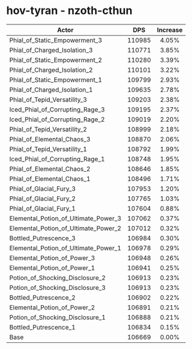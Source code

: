 # hov-tyran - nzoth-cthun
| Actor | DPS | Increase |
|---|:---:|:---:|
|Phial_of_Static_Empowerment_3|110985|4.05%|
|Phial_of_Charged_Isolation_3|110771|3.85%|
|Phial_of_Static_Empowerment_2|110280|3.39%|
|Phial_of_Charged_Isolation_2|110101|3.22%|
|Phial_of_Static_Empowerment_1|109799|2.93%|
|Phial_of_Charged_Isolation_1|109635|2.78%|
|Phial_of_Tepid_Versatility_3|109203|2.38%|
|Iced_Phial_of_Corrupting_Rage_3|109195|2.37%|
|Iced_Phial_of_Corrupting_Rage_2|109019|2.20%|
|Phial_of_Tepid_Versatility_2|108999|2.18%|
|Phial_of_Elemental_Chaos_3|108870|2.06%|
|Phial_of_Tepid_Versatility_1|108792|1.99%|
|Iced_Phial_of_Corrupting_Rage_1|108748|1.95%|
|Phial_of_Elemental_Chaos_2|108646|1.85%|
|Phial_of_Elemental_Chaos_1|108496|1.71%|
|Phial_of_Glacial_Fury_3|107953|1.20%|
|Phial_of_Glacial_Fury_2|107765|1.03%|
|Phial_of_Glacial_Fury_1|107604|0.88%|
|Elemental_Potion_of_Ultimate_Power_3|107062|0.37%|
|Elemental_Potion_of_Ultimate_Power_2|107012|0.32%|
|Bottled_Putrescence_3|106984|0.30%|
|Elemental_Potion_of_Ultimate_Power_1|106978|0.29%|
|Elemental_Potion_of_Power_3|106948|0.26%|
|Elemental_Potion_of_Power_1|106941|0.25%|
|Potion_of_Shocking_Disclosure_2|106913|0.23%|
|Potion_of_Shocking_Disclosure_3|106913|0.23%|
|Bottled_Putrescence_2|106902|0.22%|
|Elemental_Potion_of_Power_2|106891|0.21%|
|Potion_of_Shocking_Disclosure_1|106888|0.21%|
|Bottled_Putrescence_1|106834|0.15%|
|Base|106669|0.00%|
